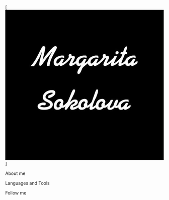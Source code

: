 [![Header](https://github.com/SokolovaMargarita/SokolovaMargarita/blob/main/assets/1.jpg)]

About me

Languages and Tools

Follow me